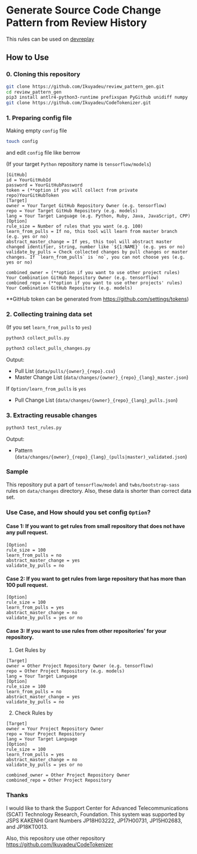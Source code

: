 # Generate Source Code Change Pattern from Review History

This rules can be used on [devreplay](https://www.npmjs.com/package/devreplay)

## How to Use

### 0. Cloning this repository

```sh
git clone https://github.com/Ikuyadeu/review_pattern_gen.git
cd review_pattern_gen
pip3 install antlr4-python3-runtime prefixspan PyGithub unidiff numpy
git clone https://github.com/Ikuyadeu/CodeTokenizer.git
```

### 1. Preparing config file

Making empty `config` file

```sh
touch config
```

and edit `config` file like berrow

(If your target `Python` repository name is `tensorflow/models`)
```properties
[GitHub]
id = YourGitHubId
password = YourGitHubPassword
token = (**option if you will collect from private repo)YourGitHubToken
[Target]
owner = Your Target GitHub Repository Owner (e.g. tensorflow)
repo = Your Target GitHub Repository (e.g. models)
lang = Your Target Language (e.g. Python, Ruby, Java, JavaScript, CPP)
[Option]
rule_size = Number of rules that you want (e.g. 100)
learn_from_pulls = If no, this tool will learn from master branch (e.g. yes or no)
abstract_master_change = If yes, this tool will abstract master changed identifier, string, number like `${1:NAME}` (e.g. yes or no)
validate_by_pulls = Check collected changes by pull changes or master changes. If `learn_from_pulls` is `no`, you can not choose yes (e.g. yes or no)

combined_owner = (**option if you want to use other project rules) Your Combination GitHub Repository Owner (e.g. tensorflow)
combined_repo = (**option if you want to use other projects' rules) Your Combination GitHub Repository (e.g. models)
```
**GitHub token can be generated from https://github.com/settings/tokens)

### 2. Collecting training data set

(If you set `learn_from_pulls` to `yes`)
```sh
python3 collect_pulls.py
```

```sh
python3 collect_pulls_changes.py
```

Output:
* Pull List (`data/pulls/{owner}_{repo}.csv`)
* Master Change List (`data/changes/{owner}_{repo}_{lang}_master.json`)

If `Option/learn_from_pulls` is `yes`
* Pull Change List (`data/changes/{owner}_{repo}_{lang}_pulls.json`)


### 3. Extracting reusable changes

```sh
python3 test_rules.py
```

Output:
* Pattern (`data/changes/{owner}_{repo}_{lang}_(pulls|master)_validated.json`)

### Sample

This repository put a part of `tensorflow/model` and `twbs/bootstrap-sass` rules on `data/changes` directory.
Also, these data is shorter than correct data set.

### Use Case, and How should you set config `Option`?

#### Case 1: If you want to get rules from small repository that does not have any pull request.

```properties
[Option]
rule_size = 100
learn_from_pulls = no
abstract_master_change = yes
validate_by_pulls = no
```

#### Case 2: If you want to get rules from large repository that has more than 100 pull request.

```properties
[Option]
rule_size = 100
learn_from_pulls = yes
abstract_master_change = no
validate_by_pulls = yes or no
```

#### Case 3: If you want to use rules from other repositories' for your repository.

1. Get Rules by

```properties
[Target]
owner = Other Project Repository Owner (e.g. tensorflow)
repo = Other Project Repository (e.g. models)
lang = Your Target Language
[Option]
rule_size = 100
learn_from_pulls = no
abstract_master_change = yes
validate_by_pulls = no
```

2. Check Rules by 

```properties
[Target]
owner = Your Project Repository Owner
repo = Your Project Repository
lang = Your Target Language
[Option]
rule_size = 100
learn_from_pulls = yes
abstract_master_change = no
validate_by_pulls = yes or no

combined_owner = Other Project Repository Owner
combined_repo = Other Project Repository
```

### Thanks

I would like to thank the Support Center for Advanced Telecommunications (SCAT) Technology Research, Foundation. This system was supported by JSPS KAKENHI Grant Numbers JP18H03222, JP17H00731, JP15H02683, and JP18KT0013.

Also, this repository use other repository
https://github.com/Ikuyadeu/CodeTokenizer

